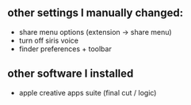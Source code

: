## other settings I manually changed:
 - share menu options (extension -> share menu)
 - turn off siris voice
 - finder preferences + toolbar

## other software I installed
 - apple creative apps suite (final cut / logic)